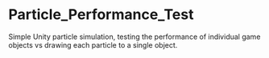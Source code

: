 # Particle_Performance_Test
Simple Unity particle simulation, testing the performance of individual game objects vs drawing each particle to a single object.
